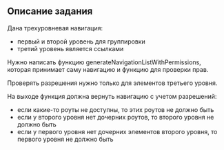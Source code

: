 ## Описание задания

Дана трехуровневая навигация:
- первый и второй уровень для группировки
- третий уровень является ссылками

Нужно написать функцию generateNavigationListWithPermissions, которая принимает саму навигацию и функцию для проверки прав.

Проверять разрешения нужно только для элементов третьего уровня.

На выходе функция должна вернуть навигацию с учетом разрешений:

- если какие-то роуты не доступны, то этих роутов не должно быть
- если у второго уровня нет дочерних роутов, то второго уровня не должно быть
- если у первого уровня нет дочерних элементов второго уровня, то первого уровня не должно быть
